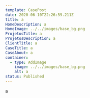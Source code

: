 ```yaml
---
template: CasePost
date: 2020-06-10T22:26:59.211Z
title: a
HomeDescription: a
HomeImage: ../../images/base_bg.png
ProjetosTitle: a
ProjetosDescription: a
ClientTitle: a
CaseTitle: a
CaseAbout: a
container:
  - type: AddImage
    image: ../../images/base_bg.png
    alt: a
status: Published
---
```

a
